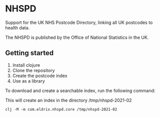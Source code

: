 # NHSPD
Support for the UK NHS Postcode Directory, linking all UK postcodes to health data.

The NHSPD is published by the Office of National Statistics in the UK.

## Getting started

1. Install clojure
2. Clone the repository
3. Create the postcode index
4. Use as a library

To download and create a searchable index, run the following command:

This will create an index in the directory /tmp/nhspd-2021-02

```shell
clj -M -m com.eldrix.nhspd.core /tmp/nhspd-2021-02
```

